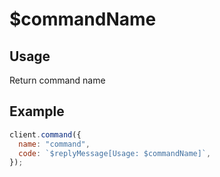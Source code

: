 # $commandName

## Usage

Return command name

## Example

```javascript
client.command({
  name: "command",
  code: `$replyMessage[Usage: $commandName]`,
});
```
